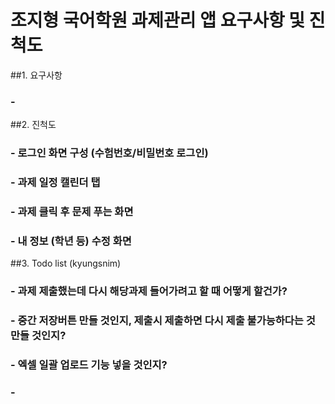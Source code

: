 # 조지형 국어학원 과제관리 앱 요구사항 및 진척도

##1. 요구사항
### -

##2. 진척도
### - 로그인 화면 구성 (수험번호/비밀번호 로그인)
### - 과제 일정 캘린더 탭
### - 과제 클릭 후 문제 푸는 화면
### - 내 정보 (학년 등) 수정 화면

##3. Todo list (kyungsnim)
### - 과제 제출했는데 다시 해당과제 들어가려고 할 때 어떻게 할건가?
### - 중간 저장버튼 만들 것인지, 제출시 제출하면 다시 제출 불가능하다는 것 만들 것인지?
### - 엑셀 일괄 업로드 기능 넣을 것인지?
### -